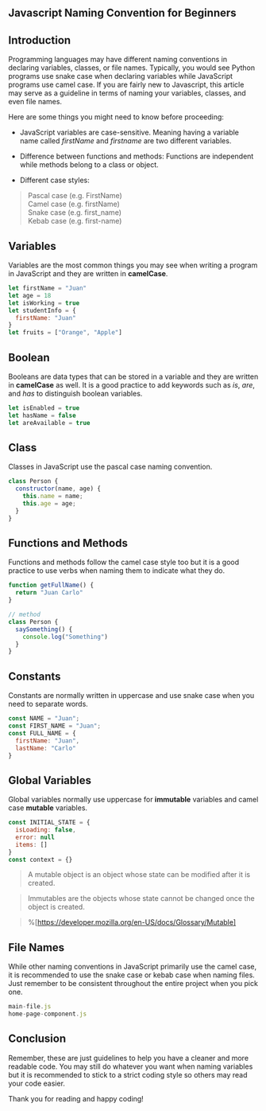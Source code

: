 ## Javascript Naming Convention for Beginners

## Introduction

Programming languages may have different naming conventions in declaring variables, classes, or file names. Typically, you would see Python programs use snake case when declaring variables while JavaScript programs use camel case. If you are fairly new to Javascript, this article may serve as a guideline in terms of naming your variables, classes, and even file names. 

Here are some things you might need to know before proceeding:

- JavaScript variables are case-sensitive. Meaning having a variable name called *firstName* and *firstname* are two different variables.
- Difference between functions and methods: Functions are independent while methods belong to a class or object.

- Different case styles:
> Pascal case (e.g. FirstName) <br>
> Camel case (e.g. firstName) <br>
> Snake case (e.g. first_name) <br>
> Kebab case (e.g. first-name)

## Variables
Variables are the most common things you may see when writing a program in JavaScript and they are written in **camelCase**.

```javascript
let firstName = "Juan"
let age = 18
let isWorking = true
let studentInfo = {
  firstName: "Juan"
}
let fruits = ["Orange", "Apple"]
```

## Boolean
Booleans are data types that can be stored in a variable and they are written in **camelCase** as well. It is a good practice to add keywords such as *is*, *are*, and *has* to distinguish boolean variables.
 
```javascript
let isEnabled = true
let hasName = false
let areAvailable = true
```

## Class
Classes in JavaScript use the pascal case naming convention.

```javascript
class Person {
  constructor(name, age) {
    this.name = name;
    this.age = age;
  }
}
```

## Functions and Methods
Functions and methods follow the camel case style too but it is a good practice to use verbs when naming them to indicate what they do.

```javascript
function getFullName() { 
  return "Juan Carlo"
}

// method
class Person {
  saySomething() { 
    console.log("Something") 
  }
}
```

## Constants
Constants are normally written in uppercase and use snake case when you need to separate words. 
```javascript
const NAME = "Juan";
const FIRST_NAME = "Juan";
const FULL_NAME = {
  firstName: "Juan",
  lastName: "Carlo"
}
```

## Global Variables
Global variables normally use uppercase for **immutable** variables and camel case **mutable** variables. 
```javascript
const INITIAL_STATE = {
  isLoading: false,
  error: null
  items: []
}
const context = {}
```

> A mutable object is an object whose state can be modified after it is created.

>Immutables are the objects whose state cannot be changed once the object is created.

>%[https://developer.mozilla.org/en-US/docs/Glossary/Mutable]

## File Names
While other naming conventions in JavaScript primarily use the camel case, it is recommended to use the snake case or kebab case when naming files. Just remember to be consistent throughout the entire project when you pick one. 
```javascript
main-file.js
home-page-component.js
```

## Conclusion

Remember, these are just guidelines to help you have a cleaner and more readable code. You may still do whatever you want when naming variables but it is recommended to stick to a strict coding style so others may read your code easier. 

Thank you for reading and happy coding!
